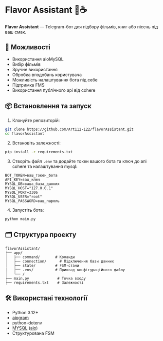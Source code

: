 # Flavor Assistant 🤖☕️

**Flavor Assistant** — Telegram-бот для підбору фільмів, книг або пісень під ваш смак.

## 🔧 Можливості

- Використання aioMySQL
- Вибір фільмів
- Зручне використання
- Обробка вподобань користувача
- Можливість налаштування бота під себе
- Підтримка FMS
- Використання публічного api від cohere

## 📦 Встановлення та запуск

1. Клонуйте репозиторій:

```bash
git clone https://github.com/Art112-122/flavorAssistant.git
cd flavorAssistant
```

2. Встановіть залежності:

```bash
pip install -r requirements.txt
```

3. Створіть файл `.env` та додайте токен вашого бота та ключ до апі cohere та налаштування mysql:

```env
BOT_TOKEN=ваш_токен_бота
API_KEY=ваш_ключ
MYSQL_DB=ваша_база_данних
MYSQL_HOST="127.0.0.1"
MYSQL_PORT=3306
MYSQL_USER="root"
MYSQL_PASSWORD=ваш_пароль
```

4. Запустіть бота:

```bash
python main.py
```

## 🗂 Структура проєкту

```
flavorAssistant/
├── app/
│   ├── command/       # Команди
│   ├── connection/      # Підключення бази данних
│   ├── state/         # FSM-стани
|   ├── .env/          # Приклад конфігураційного файлу
│   └── /         
├── main.py             # Точка входу
├── requirements.txt    # Залежності      
```

## 🛠 Використані технології

- Python 3.12+
- [aiogram](https://github.com/aiogram/aiogram)
- python-dotenv
- [MYSQL](https://www.mysql.com/) ([aio](https://github.com/aio-libs/aiomysql))
- Структурована FSM
